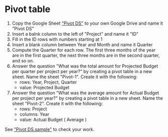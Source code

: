 

# Pivot table
1) Copy the Google Sheet ["Pivot DS"]( https://docs.google.com/spreadsheets/d/1upsKYy0AJuyN_bJX1EXHiys1ONwZihD_aQpdH22nGe0/edit?usp=share_link ) to your own Google Drive and name it "Pivot DS"
2) Insert a balnk column to the left of "Project" and name it "ID"
3) Fill in the ID rows with numbers starting at 1
4) Insert a blank column between Year and Month and name it Quarter
5) Compute the Quarter for each row.  The first three months of the year are in the first quarter, the next three months are in the second quarter, and so on.
6) Answer the question "What was the total amount for Projected Budget per quarter per project per year?" by creating a pivot table in a new sheet. Name the sheet "Pivot-1".  Create it with the following:
      - rows: Year, Project, Quarter
      - value: Projected Budget
7) Answer the question "What was the average amount for Actual Budget per project per year?" by creating a pivot table in a new sheet. Name the sheet "Pivot-2".  Create it with the following:
      - rows: Project
      - columns: Year
      - value: Actual Budget ( Average )
      
See ["Pivot DS.sample"]( https://docs.google.com/spreadsheets/d/1FvMoBXG9cTy2gF45yKyw5OWoPoDdBUffU0nKFNgXTh4/edit?usp=sharing ) to check your work.
